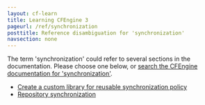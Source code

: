 ```yaml
---
layout: cf-learn
title: Learning CFEngine 3
pageurl: /ref/synchronization
posttitle: Reference disambiguation for 'synchronization'
navsection: none
---
```


The term 'synchronization' could refer to several sections in the documentation. Please choose one below, or
[search the CFEngine documentation for 'synchronization'](http://docs.cfengine.com/latest/search.html?q=synchronization).

- [Create a custom library for reusable synchronization policy](http://docs.cfengine.com/latest/examples-tutorials-distribute-files-from-a-central-location.html#create-a-custom-library-for-reusable-synchronization-policy)
- [Repository synchronization](http://docs.cfengine.com/latest/guide-installation-and-configuration-version-control.html#repository-synchronization)
